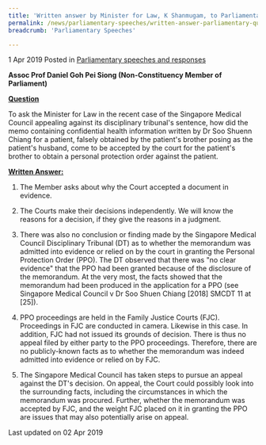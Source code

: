 ```yaml
---
title: 'Written answer by Minister for Law, K Shanmugam, to Parliamentary Question on Singapore Medical Council''s appeal against disciplinary tribunal''s sentence on Dr Soo Shuenn Chiang'
permalink: /news/parliamentary-speeches/written-answer-parliamentary-question-smc-appeal-disciplinary-tribunal-sentence-dr-soo-shuenn-chiang/
breadcrumb: 'Parliamentary Speeches'

---
```



1 Apr 2019 Posted in [Parliamentary speeches and responses](/news/parliamentary-speeches)

**Assoc Prof Daniel Goh Pei Siong (Non-Constituency Member of Parliament)**

**<u>Question</u>**

To ask the Minister for Law in the recent case of the Singapore Medical Council appealing against its disciplinary tribunal's sentence, how did the memo containing confidential health information written by Dr Soo Shuenn Chiang for a patient, falsely obtained by the patient's brother posing as the patient's husband, come to be accepted by the court for the patient's brother to obtain a personal protection order against the patient.

**<u>Written Answer:</u>**

1. The Member asks about why the Court accepted a document in evidence.

 

2. The Courts make their decisions independently. We will know the reasons for a decision, if they give the reasons in a judgment.

 

3. There was also no conclusion or finding made by the Singapore Medical Council Disciplinary Tribunal (DT) as to whether the memorandum was admitted into evidence or relied on by the court in granting the Personal Protection Order (PPO). The DT observed that there was "no clear evidence" that the PPO had been granted because of the disclosure of the memorandum. At the very most, the facts showed that the memorandum had been produced in the application for a PPO (see Singapore Medical Council v Dr Soo Shuen Chiang [2018] SMCDT 11 at [25]).

 

4. PPO proceedings are held in the Family Justice Courts (FJC). Proceedings in FJC are conducted in camera. Likewise in this case. In addition, FJC had not issued its grounds of decision. There is thus no appeal filed by either party to the PPO proceedings. Therefore, there are no publicly-known facts as to whether the memorandum was indeed admitted into evidence or relied on by FJC.

 

5. The Singapore Medical Council has taken steps to pursue an appeal against the DT's decision. On appeal, the Court could possibly look into the surrounding facts, including the circumstances in which the memorandum was procured. Further, whether the memorandum was accepted by FJC, and the weight FJC placed on it in granting the PPO are issues that may also potentially arise on appeal.

<p class="right-side-updated">Last updated on 02 Apr 2019</p>
